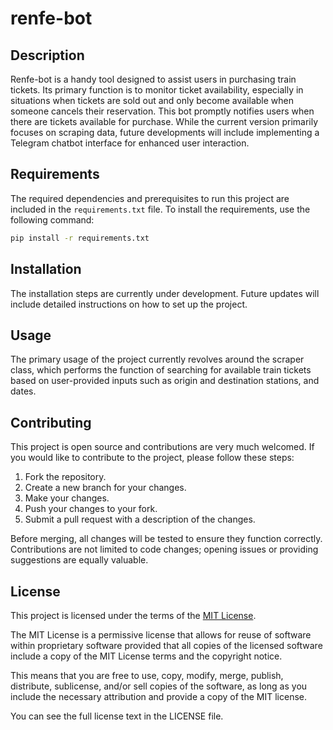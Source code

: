 # renfe-bot

## Description

Renfe-bot is a handy tool designed to assist users in purchasing train tickets.
Its primary function is to monitor ticket availability, especially in situations
when tickets are sold out and only become available when someone cancels their
reservation. This bot promptly notifies users when there are tickets available
for purchase. While the current version primarily focuses on scraping data,
future developments will include implementing a Telegram chatbot interface for
enhanced user interaction.

## Requirements

The required dependencies and prerequisites to run this project are included in
the `requirements.txt` file. To install the requirements, use the following
command:

```bash
pip install -r requirements.txt
```

## Installation

The installation steps are currently under development. Future updates will
include detailed instructions on how to set up the project.

## Usage

The primary usage of the project currently revolves around the scraper class,
which performs the function of searching for available train tickets based on
user-provided inputs such as origin and destination stations, and dates.

## Contributing

This project is open source and contributions are very much welcomed. If you
would like to contribute to the project, please follow these steps:

1. Fork the repository.
2. Create a new branch for your changes.
3. Make your changes.
4. Push your changes to your fork.
5. Submit a pull request with a description of the changes.

Before merging, all changes will be tested to ensure they function correctly.
Contributions are not limited to code changes; opening issues or providing
suggestions are equally valuable.

## License

This project is licensed under the terms of the [MIT
License](https://opensource.org/license/mit/).

The MIT License is a permissive license that allows for reuse of software within
proprietary software provided that all copies of the licensed software include a
copy of the MIT License terms and the copyright notice.

This means that you are free to use, copy, modify, merge, publish, distribute,
sublicense, and/or sell copies of the software, as long as you include the
necessary attribution and provide a copy of the MIT license.

You can see the full license text in the LICENSE file.
